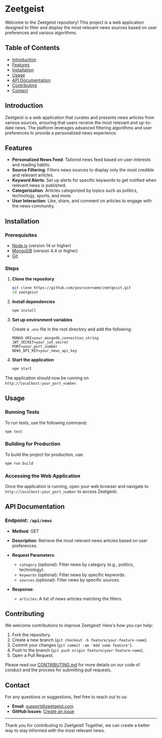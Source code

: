 # Zeetgeist

Welcome to the Zeetgeist repository! This project is a web application designed to filter and display the most relevant news sources based on user preferences and various algorithms.

## Table of Contents

- [Introduction](#introduction)
- [Features](#features)
- [Installation](#installation)
- [Usage](#usage)
- [API Documentation](#api-documentation)
- [Contributing](#contributing)
- [Contact](#contact)

## Introduction

Zeetgeist is a web application that curates and presents news articles from various sources, ensuring that users receive the most relevant and up-to-date news. The platform leverages advanced filtering algorithms and user preferences to provide a personalized news experience.

## Features

- **Personalized News Feed**: Tailored news feed based on user interests and reading habits.
- **Source Filtering**: Filters news sources to display only the most credible and relevant articles.
- **Keyword Alerts**: Set up alerts for specific keywords to get notified when relevant news is published.
- **Categorization**: Articles categorized by topics such as politics, technology, sports, and more.
- **User Interaction**: Like, share, and comment on articles to engage with the news community.

## Installation

### Prerequisites

- [Node.js](https://nodejs.org/) (version 14 or higher)
- [MongoDB](https://www.mongodb.com/) (version 4.4 or higher)
- [Git](https://git-scm.com/)

### Steps

1. **Clone the repository**
    ```bash
    git clone https://github.com/yourusername/zeetgeist.git
    cd zeetgeist
    ```

2. **Install dependencies**
    ```bash
    npm install
    ```

3. **Set up environment variables**

    Create a `.env` file in the root directory and add the following:
    ```env
    MONGO_URI=your_mongodb_connection_string
    JWT_SECRET=your_jwt_secret
    PORT=your_port_number
    NEWS_API_KEY=your_news_api_key
    ```

4. **Start the application**
    ```bash
    npm start
    ```

The application should now be running on `http://localhost:your_port_number`.

## Usage

### Running Tests

To run tests, use the following command:
```bash
npm test
```

### Building for Production

To build the project for production, use:
```bash
npm run build
```

### Accessing the Web Application

Once the application is running, open your web browser and navigate to `http://localhost:your_port_number` to access Zeetgeist.

## API Documentation

### Endpoint: `/api/news`

- **Method**: GET
- **Description**: Retrieve the most relevant news articles based on user preferences.
- **Request Parameters**:
    - `category` (optional): Filter news by category (e.g., politics, technology).
    - `keywords` (optional): Filter news by specific keywords.
    - `sources` (optional): Filter news by specific sources.

- **Response**:
    - `articles`: A list of news articles matching the filters.

## Contributing

We welcome contributions to improve Zeetgeist! Here's how you can help:

1. Fork the repository.
2. Create a new branch (`git checkout -b feature/your-feature-name`).
3. Commit your changes (`git commit -am 'Add some feature'`).
4. Push to the branch (`git push origin feature/your-feature-name`).
5. Open a Pull Request.

Please read our [CONTRIBUTING.md](CONTRIBUTING.md) for more details on our code of conduct and the process for submitting pull requests.

## Contact

For any questions or suggestions, feel free to reach out to us:

- **Email**: support@zeetgeist.com
- **GitHub Issues**: [Create an issue](https://github.com/yourusername/zeetgeist/issues)

---

Thank you for contributing to Zeetgeist! Together, we can create a better way to stay informed with the most relevant news.


